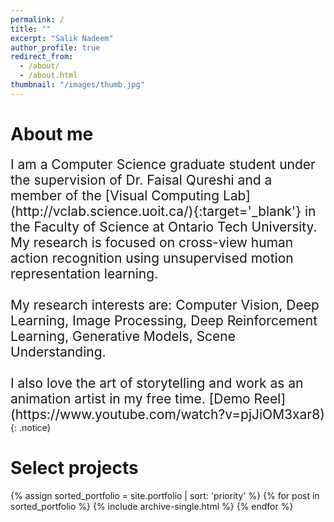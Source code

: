 ```yaml
---
permalink: /
title: ""
excerpt: "Salik Nadeem"
author_profile: true
redirect_from: 
  - /about/
  - /about.html
thumbnail: "/images/thumb.jpg"
---
```



About me
======

<span style="font-size:1.5em;">
I am a Computer Science graduate student under the supervision of Dr. Faisal Qureshi and a member of the [Visual Computing Lab](http://vclab.science.uoit.ca/){:target='_blank'} in the Faculty of Science at Ontario Tech University. My research is focused on cross-view human action recognition using unsupervised motion representation learning.
<br><br>
My research interests are:
Computer Vision, Deep Learning, Image Processing, Deep Reinforcement Learning, Generative Models, Scene Understanding.
<br><br>
I also love the art of storytelling and work as an animation artist in my free time. [Demo Reel](https://www.youtube.com/watch?v=pjJiOM3xar8)
</span>
{: .notice}


Select projects
======

{% assign sorted_portfolio = site.portfolio | sort: 'priority' %}
{% for post in sorted_portfolio %}
  {% include archive-single.html %}
{% endfor %}



